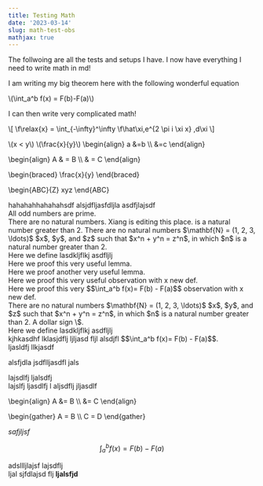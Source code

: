 ```yaml
---
title: Testing Math 
date: '2023-03-14'
slug: math-test-obs
mathjax: true
---
```


The follwoing are all the tests and setups I have. I now have everything I need to write math in md!

I am writing my big theorem here with the following wonderful equation

\\(\int_a^b f(x) = F(b)-F(a)\\)



I can then write very complicated math!

\\[ 
 \f\relax{x} = \int_{-\infty}^\infty
    \f\hat\xi\,e^{2 \pi i \xi x}
    \,d\xi 
\\]
  
 \\(x < y\\)
  \\(\frac{x}{y}\\)
\begin{align}
a &=b \\\\
  &=c
\end{align}


\begin{align} A & = B \\\\ & = C \end{align}


\begin{braced} \frac{x}{y} \end{braced}

\begin{ABC}{Z} xyz \end{ABC}

<div class="theorem mathjax" text='New theorem'>
hahahahhahahahsdf alsjdfljasfdljla asdfjlajsdf
</div> 


<div class="theorem" text='Prime numbers'>
All odd numbers are prime.
</div>

<div class="proof mathjax">
There are no natural numbers. Xiang is editing this place.
is a natural number greater than 2.   There are no natural numbers $\mathbf{N} = (1, 2, 3, \ldots)$ $x$, $y$, and $z$ such that $x^n + y^n = z^n$, in which $n$ is a natural number greater than 2.
</div>

<div class="definition", text="Big Idea">
Here we define lasdkljflkj asdfljlj
</div>

<div class="lemma">
Here we proof this very useful lemma.
</div>

<div class="lemma", text='another lemma'>
Here we proof another very useful lemma.
</div>

<div class="obs", text="Big Observation">
Here we proof this very useful observation with x new def.
</div>

<div class="obs mathjax", text="Big Observation2">
  Here we proof this very $$\int_a^b f(x)= F(b) - F(a)$$ observation with x new def.
</div>


<div class="theorem mathjax">
  There are no natural numbers $\mathbf{N} = (1, 2, 3, \ldots)$ $x$, $y$, and $z$ such that $x^n + y^n = z^n$, in which $n$ is a natural number greater than 2. A dollar sign \$.
</div>

<div class="definition mathjax", text="Big Idea">
Here we define lasdkljflkj asdfljlj
</div>

<div class="proof mathjax">
kjhkasdhf lklasjdflj ljljasd fljl alsdjfl $$\int_a^b f(x)= F(b) - F(a)$$.
</div> 

<div class="theorem mathjax" text='Fermat Last Theorem'>
ljasldfj llkjasdf

alsfjdla jsdflljasdfl jals
</div> 

<div class="obs mathjax" >
lajsdlfj
ljalsdfj 
</div> 

<div class="obs mathjax" text='Another Observation'>
lajslfj ljasdlfj l aljsdflj jljasdlf 
</div>  

\begin{align}
  A &= B \\\\
    &= C
\end{align}

\begin{gather}
    A = B \\\\
    C = D
\end{gather}

$safjljsf$

$$
  \int_a^b f(x) = F(b)- F(a)
$$

<div class="lemma mathjax">
adsllljlajsf
lajsdflj
</div> 

<div class="lemma mathjax" text='haha'>
ljal sjfdlajsd flj <strong>ljalsfjd </strong>
</div> 



